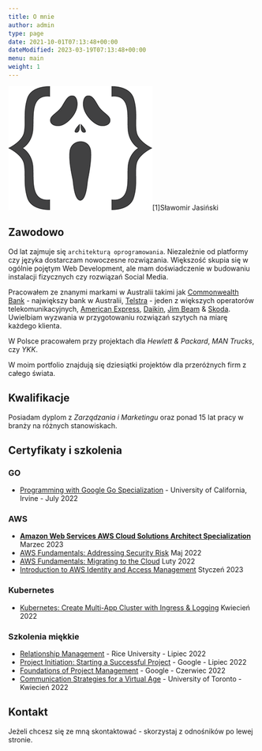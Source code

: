 ```yaml
---
title: O mnie
author: admin
type: page
date: 2021-10-01T07:13:48+00:00
dateModified: 2023-03-19T07:13:48+00:00
menu: main
weight: 1
---
```

![](/images/2018/01/Coder-sm.png#right)[1]Sławomir Jasiński

## Zawodowo  
Od lat zajmuje się `architekturą oprogramowania`. Niezależnie od platformy czy języka dostarczam nowoczesne rozwiązania. Większość skupia się w ogólnie pojętym Web Development, ale mam doświadczenie w budowaniu instalacji fizycznych czy rozwiązań Social Media.

Pracowałem ze znanymi markami w Australii takimi jak [Commonwealth Bank](https://www.commbank.com.au/) - największy bank w Australii, [Telstra](https://www.telstra.com.au/) - jeden z większych operatorów telekomunikacyjnych, [American Express](https://www.americanexpress.com/en-au/), [Daikin](https://www.daikin.com.au/), [Jim Beam](https://www.jimbeam.com/en-au/) & [Skoda](https://www.skoda.com.au/). Uwielbiam wyzwania w przygotowaniu rozwiązań szytych na miarę każdego klienta.

W Polsce pracowałem przy projektach dla *Hewlett & Packard*, *MAN Trucks*, czy *YKK*.

W moim portfolio znajdują się dziesiątki projektów dla przeróżnych firm z całego świata.

## Kwalifikacje   
Posiadam dyplom z _Zarządzania i Marketingu_ oraz ponad 15 lat pracy w branży na różnych stanowiskach.

## Certyfikaty i szkolenia

### GO
* [Programming with Google Go Specialization](https://www.coursera.org/account/accomplishments/specialization/certificate/XH7ZMSXFS779) - University of California, Irvine - July 2022


### AWS

* **[Amazon Web Services AWS Cloud Solutions Architect Specialization](https://coursera.org/share/0f6de5adfa0ceb8c237a46801059c6ec)**
  Marzec 2023
* [AWS Fundamentals: Addressing Security Risk](https://www.coursera.org/account/accomplishments/certificate/8WUHJMYVXNT5)
  Maj 2022
* [AWS Fundamentals: Migrating to the Cloud](https://www.coursera.org/account/accomplishments/certificate/EN66ELRK9GDY)
  Luty 2022
* [Introduction to AWS Identity and Access Management](https://www.coursera.org/account/accomplishments/certificate/UUWTD7FWS337)
  Styczeń 2023

### Kubernetes
* [Kubernetes: Create Multi-App Cluster with Ingress & Logging](https://www.coursera.org/account/accomplishments/certificate/9HML386FB34Q)
  Kwiecień 2022


### Szkolenia miękkie
* [Relationship Management](https://www.coursera.org/account/accomplishments/certificate/LH9LAHTELHL8) - Rice University -
  Lipiec 2022
* [Project Initiation: Starting a Successful Project](https://www.coursera.org/account/accomplishments/certificate/MDWA8M5USTPC) - Google -
  Lipiec 2022
* [Foundations of Project Management](https://www.coursera.org/account/accomplishments/certificate/MKSPKASAXQ8N) - Google -
  Czerwiec 2022
* [Communication Strategies for a Virtual Age](https://www.coursera.org/account/accomplishments/certificate/7HN86HDDTFXJ) - University of Toronto -
  Kwiecień 2022

## Kontakt
Jeżeli chcesz się ze mną skontaktować - skorzystaj z odnośników po lewej stronie.

